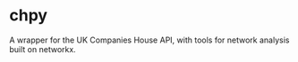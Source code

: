 # chpy
A wrapper for the UK Companies House API, with tools for network analysis built on networkx.
